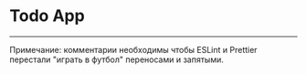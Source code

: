 
# Todo App

---
Примечание: комментарии необходимы чтобы ESLint и Prettier перестали "играть в футбол" переносами и запятыми.
